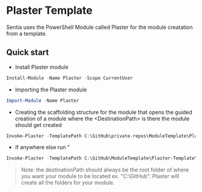 # Plaster Template

Sentia uses the PowerShell Module called Plaster for the module creatation from a template.

## Quick start

- Install Plaster module

``` powershell
Install-Module -Name Plaster -Scope CurrentUser
```

- Importing the Plaster module

``` powershell
Import-Module -Name Plaster
```

- Creating the scaffolding structure for the module that opens the guided creation of a module
  where the \<DestinationPath> is there the module should get created

``` powershell
Invoke-Plaster -TemplatePath C:\GitHub\private-repos\ModuleTemplate\Plaster-Templates\NC -DestinationPath '<DestinationPath>'
```

- If anywhere else run "

``` powershell
Invoke-Plaster -TemplatePath C:\GitHub\ModuleTemplate\Plaster-Template\CustomModule\ -DestinationPath "'<DestinationPath>'" - ModuleName "Name of the module" -Description "A quick description" -Editor VSCode
```

> Note: the destinationPath should always be the root folder of where you want your module to be located ex. "C:\GitHub\". Plaster will create all the folders for your module.
